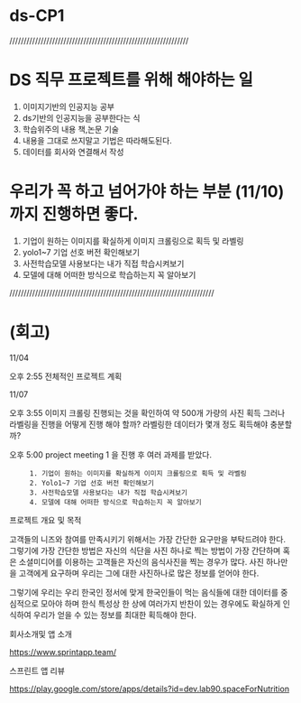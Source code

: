 # ds-CP1

///////////////////////////////////////////////////////////////

# DS 직무 프로젝트를 위해 해야하는 일
1. 이미지기반의 인공지능 공부
2. ds기반의 인공지능을 공부한다는 식
3. 학습위주의 내용 책,논문 기술
4. 내용을 그대로 쓰지말고 기법은 따라해도된다.
5. 데이터를 회사와 연결해서 작성

# 우리가 꼭 하고 넘어가야 하는 부분 (11/10)까지 진행하면 좋다.
1. 기업이 원하는 이미지를 확실하게 이미지 크롤링으로 획득 및 라벨링
2. yolo1~7 기업 선호 버전 확인해보기
3. 사전학습모델 사용보다는 내가 직접 학습시켜보기
4. 모델에 대해 어떠한 방식으로 학습하는지 꼭 알아보기

////////////////////////////////////////////////////////////////////////

# (회고)
11/04 

오후 2:55 전체적인 프로젝트 계획 

11/07

오후 3:55 이미지 크롤링 진행되는 것을 확인하여 약 500개 가량의 사진 획득
          그러나 라벨링을 진행을 어떻게 진행 해야 할까?
          라벨링한 데이터가 몇개 정도 획득해야 충분할까?
          
오후 5:00 project meeting 1 을 진행 후 여러 과제를 받았다. 

         1. 기업이 원하는 이미지를 확실하게 이미지 크롤링으로 획득 및 라벨링
         2. Yolo1~7 기업 선호 버전 확인해보기
         3. 사전학습모델 사용보다는 내가 직접 학습시켜보기
         4. 모델에 대해 어떠한 방식으로 학습하는지 꼭 알아보기


프로젝트 개요 및 목적

고객들의 니즈와 참여를 만족시키기 위해서는 가장 간단한 요구만을 부탁드려야 한다.
그렇기에 가장 간단한 방법은 자신의 식단을 사진 하나로 찍는 방법이 가장 간단하며 혹은 소셜미디어를 이용하는 고객들은 자신의 음식사진을 찍는 경우가 많다.
사진 하나만을 고객에게 요구하며 우리는 그에 대한 사진하나로 많은 정보를 얻어야 한다.

그렇기에 우리는 우리 한국인 정서에 맞게 한국인들이 먹는 음식들에 대한 데이터를 중심적으로 모아야 하며
한식 특성상 한 상에 여러가지 반찬이 있는 경우에도 확실하게 인식하여 우리가 얻을 수 있는 정보를 최대한 획득해야 한다.



회사소개및 앱 소개

https://www.sprintapp.team/ 

스프린트 앱 리뷰

https://play.google.com/store/apps/details?id=dev.lab90.spaceForNutrition
